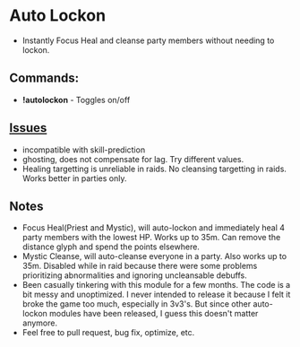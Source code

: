 # Auto Lockon

- Instantly Focus Heal and cleanse party members without needing to lockon.

## Commands:
* **!autolockon**    - Toggles on/off

## [Issues](https://github.com/teralove/auto-lockon/issues)
* incompatible with skill-prediction
* ghosting, does not compensate for lag. Try different values.
* Healing targetting is unreliable in raids. No cleansing targetting in raids. Works better in parties only.

## Notes
* Focus Heal(Priest and Mystic), will auto-lockon and immediately heal 4 party members with the lowest HP. Works up to 35m. Can remove the distance glyph and spend the points elsewhere.
* Mystic Cleanse, will auto-cleanse everyone in a party. Also works up to 35m. Disabled while in raid because there were some problems prioritizing abnormalities and ignoring uncleansable debuffs. 
* Been casually tinkering with this module for a few months. The code is a bit messy and unoptimized. I never intended to release it because I felt it broke the game too much, especially in 3v3's. But since other auto-lockon modules have been released, I guess this doesn't matter anymore.
* Feel free to pull request, bug fix, optimize, etc.

